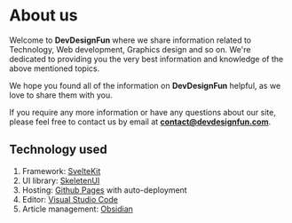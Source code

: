 ---
---

<script>
import AdText from "../../lib/components/AdText.svelte"
</script>

# About us

Welcome to **DevDesignFun** where we share information related to Technology, Web development, Graphics design and so on. We're dedicated to providing you the very best information and knowledge of the above mentioned topics.

We hope you found all of the information on **DevDesignFun** helpful, as we love to share them with you.

<AdText float text="Get a website for yourself!" href="https://imranmollajoy.github.io"/>

If you require any more information or have any questions about our site, please feel free to contact us by email at **contact@devdesignfun.com**.

## Technology used

1. Framework: [SvelteKit](https://kit.svelte.dev/)
2. UI library: [SkeletenUI](https://www.skeleton.dev/)
3. Hosting: [Github Pages](https://pages.github.com/) with auto-deployment
4. Editor: [Visual Studio Code](https://code.visualstudio.com/)
5. Article management: [Obsidian](https://obsidian.md/)
